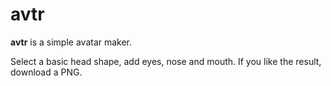 # avtr

**avtr** is a simple avatar maker.

Select a basic head shape, add eyes, nose and mouth. If you like the result, download a PNG.
